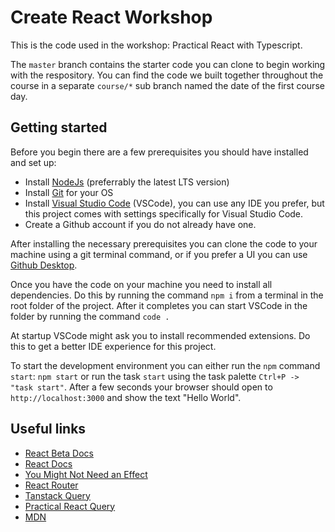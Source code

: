 # Create React Workshop

This is the code used in the workshop: Practical React with Typescript.

The `master` branch contains the starter code you can clone to begin working with the respository. You can find the code we built together throughout the course in a separate `course/*` sub branch named the date of the first course day.

## Getting started

Before you begin there are a few prerequisites you should have installed and set up:

- Install [NodeJs](https://nodejs.org/en/) (preferrably the latest LTS version)
- Install [Git](https://git-scm.com) for your OS
- Install [Visual Studio Code](https://code.visualstudio.com) (VSCode), you can use any IDE you prefer, but this project comes with settings specifically for Visual Studio Code.
- Create a Github account if you do not already have one.

After installing the necessary prerequisites you can clone the code to your machine using a git terminal command, or if you prefer a UI you can use [Github Desktop](https://desktop.github.com).

Once you have the code on your machine you need to install all dependencies. Do this by running the command `npm i` from a terminal in the root folder of the project. After it completes you can start VSCode in the folder by running the command `code .`

At startup VSCode might ask you to install recommended extensions. Do this to get a better IDE experience for this project.

To start the development environment you can either run the `npm` command `start`: `npm start` or run the task `start` using the task palette `Ctrl+P -> "task start"`. After a few seconds your browser should open to `http://localhost:3000` and show the text "Hello World".

## Useful links

- [React Beta Docs](https://beta.reactjs.org)
- [React Docs](https://reactjs.org/docs/getting-started.html)
- [You Might Not Need an Effect](https://beta.reactjs.org/learn/you-might-not-need-an-effect)
- [React Router](https://reactrouter.com/en/main)
- [Tanstack Query](https://tanstack.com/query/v4/docs/overview)
- [Practical React Query](https://tkdodo.eu/blog/practical-react-query)
- [MDN](https://developer.mozilla.org)